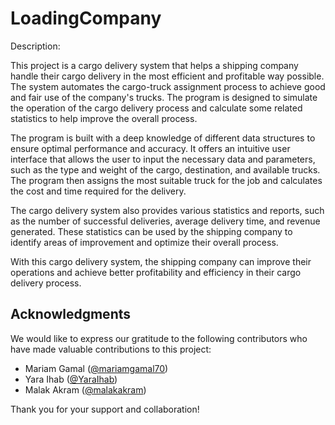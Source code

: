 # LoadingCompany
Description:

This project is a cargo delivery system that helps a shipping company handle their cargo delivery in the most efficient and profitable way possible. The system automates the cargo-truck assignment process to achieve good and fair use of the company's trucks. The program is designed to simulate the operation of the cargo delivery process and calculate some related statistics to help improve the overall process.

The program is built with a deep knowledge of different data structures to ensure optimal performance and accuracy. It offers an intuitive user interface that allows the user to input the necessary data and parameters, such as the type and weight of the cargo, destination, and available trucks. The program then assigns the most suitable truck for the job and calculates the cost and time required for the delivery.

The cargo delivery system also provides various statistics and reports, such as the number of successful deliveries, average delivery time, and revenue generated. These statistics can be used by the shipping company to identify areas of improvement and optimize their overall process.

With this cargo delivery system, the shipping company can improve their operations and achieve better profitability and efficiency in their cargo delivery process.


## Acknowledgments

We would like to express our gratitude to the following contributors who have made valuable contributions to this project:

- Mariam Gamal ([@mariamgamal70](https://github.com/mariamgamal70))
- Yara Ihab ([@YaraIhab](https://github.com/YaraIhab))
- Malak Akram ([@malakakram](https://github.com/malakakram))

Thank you for your support and collaboration!
